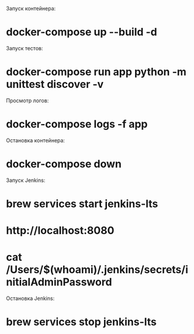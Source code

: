 Запуск контейнера:

# docker-compose up --build -d

Запуск тестов:

# docker-compose run app python -m unittest discover -v

Просмотр логов:

# docker-compose logs -f app

Остановка контейнера:

# docker-compose down

Запуск Jenkins:

# brew services start jenkins-lts

# http://localhost:8080

# cat /Users/$(whoami)/.jenkins/secrets/initialAdminPassword

Остановка Jenkins:

# brew services stop jenkins-lts